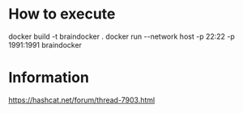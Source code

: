 # How to execute
docker build -t braindocker .
docker run --network host -p 22:22 -p 1991:1991 braindocker

# Information
https://hashcat.net/forum/thread-7903.html
